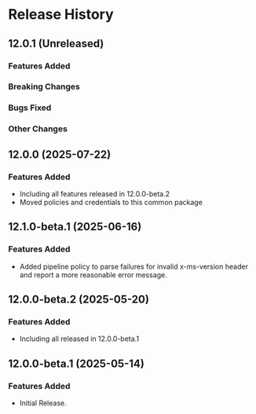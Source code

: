 # Release History

## 12.0.1 (Unreleased)

### Features Added

### Breaking Changes

### Bugs Fixed

### Other Changes

## 12.0.0 (2025-07-22)

### Features Added

- Including all features released in 12.0.0-beta.2
- Moved policies and credentials to this common package

## 12.1.0-beta.1 (2025-06-16)

### Features Added

- Added pipeline policy to parse failures for invalid x-ms-version header and report a more reasonable error message.

## 12.0.0-beta.2 (2025-05-20)

### Features Added

- Including all released in 12.0.0-beta.1

## 12.0.0-beta.1 (2025-05-14)

### Features Added

- Initial Release.
